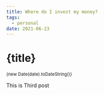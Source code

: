 ```yaml
---
title: Where do I invest my money?
tags:
  - personal
date: 2021-06-23
---
```


# {title}
<small>{new Date(date).toDateString()}</small>

This is Third post
